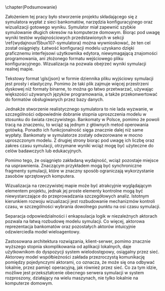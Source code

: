 \chapter{Podsumowanie}

Założeniem tej pracy było stworzenie projektu składającego się z symulatora wypłat z sieci bankomatów, narzędzia konfiguracyjnego oraz wizualizacji gotowego wyniku.
Symulator miał zapewnić szybkie symulowanie długich okresów na komputerze domowym. Biorąc pod uwagę wyniki testów wydajnościowych przedstawionych w sekcji \ref{wydajnoux15bux107-symulatora} można wywnioskować, że ten cel został osiągnięty. Łatwość konfiguracji modelu uzyskano dzięki graficznemu interfejsowi użytkownika edytora, niewymagającą znajomości programowania, ani złożonego formatu wejściowego pliku konfiguracyjnego. Wizualizacja na pozwala obejrzeć wyniki symulacji realnej mapie.

Tekstowy format \gls{json} w formie dziennika pliku wyjściowy symulacji jest prosty i elastyczny. Pomimo że taki plik zajmuje więcej przestrzeni dyskowej niż formaty binarne, to można go łatwo przetwarzać, używając większości używanych języków programowania, a także przekonwertować do formatów obsługiwanych przez bazy danych.

Jednakże stworzenie realistycznego symulatora to nie lada wyzwanie, w szczególności odpowiednie dobranie stopnia uproszczenia modelu w stosunku do świata rzeczywistego. Bankomaty w Polsce, pomimo że powoli tracą na znaczeniu, to wciąż są jednym z głównych metod operowania gotówką. Ponadto ich funkcjonalność sięga znacznie dalej niż same wypłaty.
Bankomaty w symulatorze zostały odwzorowane w mocno uproszczonym modelu. Z drugiej strony biorąc pod uwagę ich liczbę oraz zakres czasu symulacji, otrzymane wyniki wciąż mogę być użyteczne do celów badawczych lub edukacyjnych.

Pomimo tego, że osiągnięto zakładaną wydajność, wciąż pozostaje miejsce na usprawnienia. Znaczącym przykładem mogą być synchroniczne fragmenty symulacji, które w znaczny sposób ograniczają wykorzystanie zasobów sprzętowych komputera.

Wizualizacja na rzeczywistej mapie może być atrakcyjnie wyglądającym elementem projektu, jednak jej proste elementy kontrolne mogą być niewystarczające do przeprowadzania szczegółowych analiz. Istotnym kierunkiem rozwoju wizualizacji jest rozbudowanie mechanizmów kontroli czasu, w szczególności wybrania dowolnego punktu na osi czasu symulacji.

Separacja odpowiedzialności i enkapsulacja logik w niezależnych aktorach pozwala na łatwą rozbudowę modelu symulacji. Co więcej, aktorowa reprezentacja bankomatów oraz pozostałych aktorów intuicyjnie odzwierciedla model wieloagentowy.

Zastosowana architektura rozwiązania, klient-serwer, pomimo znacznie wyższego stopnia skomplikowania od aplikacji lokalnych, daje użytkownikom do dyspozycji system wielodostępowy, osiągalny przez sieć. Aktorowy model współbieżności zakłada przezroczystą komunikację pomiędzy pojedynczymi aktorami, co oznacza, że może się ona odbywać lokalnie, przez pamięć operacyjną, jak również przez sieć. Co za tym idzie, możliwe jest przekształcenie obecnego serwera symulacji w system rozproszony, działający na wielu maszynach, nie tylko lokalnie na komputerze domowym.